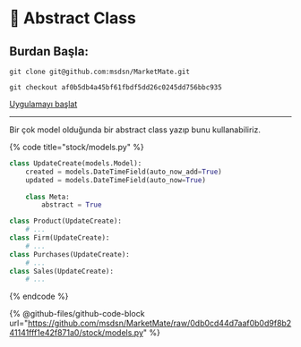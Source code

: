 # 🎁 Abstract Class

## Burdan Başla:

`git clone git@github.com:msdsn/MarketMate.git`

`git checkout af0b5db4a45bf61fbdf5dd26c0245dd756bbc935`

[Uygulamayı başlat](yardimci-sayfalar/django-baslangic.md#localde-baslat)

***

Bir çok model olduğunda bir abstract class yazıp bunu kullanabiliriz.

{% code title="stock/models.py" %}
```python
class UpdateCreate(models.Model):
    created = models.DateTimeField(auto_now_add=True)
    updated = models.DateTimeField(auto_now=True)
    
    class Meta:
        abstract = True

class Product(UpdateCreate):
    # ...
class Firm(UpdateCreate):
    # ...
class Purchases(UpdateCreate):
    # ...
class Sales(UpdateCreate):
    # ...
```
{% endcode %}

{% @github-files/github-code-block url="https://github.com/msdsn/MarketMate/raw/0db0cd44d7aaf0b0d9f8b241141fff1e42f871a0/stock/models.py" %}
